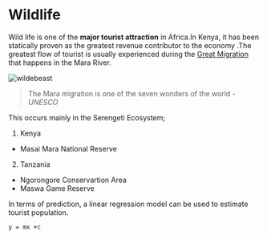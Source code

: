 # Wildlife
Wild life is one of the **major tourist attraction** in Africa.In Kenya, it has been statically proven as the greatest revenue contributor to the economy .The greatest flow of tourist is usually experienced during the [Great Migration](https://www.masaimara.travel/wildebeest-migration.php) that happens in the Mara River.

![wildebeast](https://external-content.duckduckgo.com/iu/?u=https%3A%2F%2Ftse1.mm.bing.net%2Fth%3Fid%3DOIP.VXoGpTceUytuMarvNR4x9gHaE8%26pid%3DApi&f=1)

>The Mara migration is one of the seven wonders of the world - *UNESCO*

This occurs mainly in the Serengeti Ecosystem;
1. Kenya
  * Masai Mara National Reserve
2. Tanzania
  * Ngorongore Conservartion Area 
  * Maswa Game Reserve 

In  terms of prediction, a linear regression model can be used to estimate tourist population.
```
y = mx +c
```
